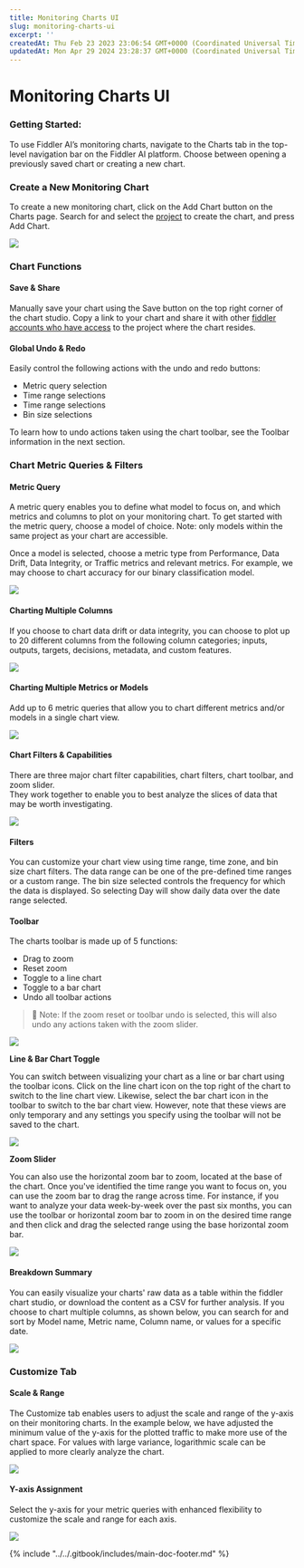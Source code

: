```yaml
---
title: Monitoring Charts UI
slug: monitoring-charts-ui
excerpt: ''
createdAt: Thu Feb 23 2023 23:06:54 GMT+0000 (Coordinated Universal Time)
updatedAt: Mon Apr 29 2024 23:28:37 GMT+0000 (Coordinated Universal Time)
---
```


# Monitoring Charts UI

### Getting Started:

To use Fiddler AI’s monitoring charts, navigate to the Charts tab in the top-level navigation bar on the Fiddler AI platform. Choose between opening a previously saved chart or creating a new chart.

### Create a New Monitoring Chart

To create a new monitoring chart, click on the Add Chart button on the Charts page. Search for and select the [project](../../product-guide/product-concepts.md) to create the chart, and press Add Chart.

![](../../.gitbook/assets/performance\_analytics\_list.png)

### Chart Functions

#### Save & Share

Manually save your chart using the Save button on the top right corner of the chart studio. Copy a link to your chart and share it with other [fiddler accounts who have access](../administration-ui/inviting-users.md) to the project where the chart resides.

#### Global Undo & Redo

Easily control the following actions with the undo and redo buttons:

* Metric query selection
* Time range selections
* Time range selections
* Bin size selections

To learn how to undo actions taken using the chart toolbar, see the Toolbar information in the next section.

### Chart Metric Queries & Filters

#### Metric Query

A metric query enables you to define what model to focus on, and which metrics and columns to plot on your monitoring chart. To get started with the metric query, choose a model of choice. Note: only models within the same project as your chart are accessible.

Once a model is selected, choose a metric type from Performance, Data Drift, Data Integrity, or Traffic metrics and relevant metrics. For example, we may choose to chart accuracy for our binary classification model.

![](../../.gitbook/assets/a46e656-image.png)

#### Charting Multiple Columns

If you choose to chart data drift or data integrity, you can choose to plot up to 20 different columns from the following column categories; inputs, outputs, targets, decisions, metadata, and custom features.

![](../../.gitbook/assets/7d91cc8-image.png)

#### Charting Multiple Metrics or Models

Add up to 6 metric queries that allow you to chart different metrics and/or models in a single chart view.

![](../../.gitbook/assets/4213040-image.png)

#### Chart Filters & Capabilities

There are three major chart filter capabilities, chart filters, chart toolbar, and zoom slider.\
They work together to enable you to best analyze the slices of data that may be worth investigating.

![](../../.gitbook/assets/f58936d-image.png)

#### Filters

You can customize your chart view using time range, time zone, and bin size chart filters. The data range can be one of the pre-defined time ranges or a custom range. The bin size selected controls the frequency for which the data is displayed. So selecting Day will show daily data over the date range selected.

#### Toolbar

The charts toolbar is made up of 5 functions:

* Drag to zoom
* Reset zoom
* Toggle to a line chart
* Toggle to a bar chart
* Undo all toolbar actions

> 📘 Note: If the zoom reset or toolbar undo is selected, this will also undo any actions taken with the zoom slider.

![](../../.gitbook/assets/0a9224c-image.png)

**Line & Bar Chart Toggle**

You can switch between visualizing your chart as a line or bar chart using the toolbar icons. Click on the line chart icon on the top right of the chart to switch to the line chart view. Likewise, select the bar chart icon in the toolbar to switch to the bar chart view. However, note that these views are only temporary and any settings you specify using the toolbar will not be saved to the chart.

![](../../.gitbook/assets/c8c0e79-image.png)

**Zoom Slider**

You can also use the horizontal zoom bar to zoom, located at the base of the chart. Once you've identified the time range you want to focus on, you can use the zoom bar to drag the range across time. For instance, if you want to analyze your data week-by-week over the past six months, you can use the toolbar or horizontal zoom bar to zoom in on the desired time range and then click and drag the selected range using the base horizontal zoom bar.

![](../../.gitbook/assets/c73c24c-image.png)

#### Breakdown Summary

You can easily visualize your charts' raw data as a table within the fiddler chart studio, or download the content as a CSV for further analysis. If you choose to chart multiple columns, as shown below, you can search for and sort by Model name, Metric name, Column name, or values for a specific date.

![](../../.gitbook/assets/0ddc155-image.png)

### Customize Tab

#### Scale & Range

The Customize tab enables users to adjust the scale and range of the y-axis on their monitoring charts. In the example below, we have adjusted the minimum value of the y-axis for the plotted traffic to make more use of the chart space. For values with large variance, logarithmic scale can be applied to more clearly analyze the chart.

![](../../.gitbook/assets/4926dff-image.png)

#### Y-axis Assignment

Select the y-axis for your metric queries with enhanced flexibility to customize the scale and range for each axis.

![](../../.gitbook/assets/96f49e0-image.png)

{% include "../../.gitbook/includes/main-doc-footer.md" %}

